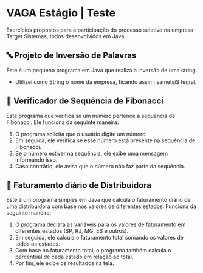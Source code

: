# VAGA Estágio | Teste
Exercícios propostos para a participação do processo seletivo na empresa Target Sistemas, todos desenvolvidos em Java.

## 🔤 Projeto de Inversão de Palavras
Este é um pequeno programa em Java que realiza a inversão de uma string. 
- Utilizei como String o nome da empresa, ficando assim: sametsiS tegrat

## 🧮 Verificador de Sequência de Fibonacci
Este programa que verifica se um número pertence à sequência de Fibonacci. Ele funciona da seguinte maneira:
1. O programa solicita que o usuário digite um número.
2. Em seguida, ele verifica se esse número está presente na sequência de Fibonacci.
3. Se o número estiver na sequência, ele exibe uma mensagem informando isso.
4. Caso contrário, ele avisa que o número não faz parte da sequência.

## 💸 Faturamento diário de Distribuidora
Este é um programa simples em Java que calcula o faturamento diário de uma distribuidora com base nos valores de diferentes estados. Funciona da seguinte maneira:
1. O programa declara as variáveis para os valores de faturamento em diferentes estados (SP, RJ, MG, ES e outros).
2. Em seguida, ele calcula o faturamento total somando os valores de todos os estados.
3. Com base no faturamento total, o programa também calcula o percentual de cada estado em relação ao total.
5. Por fim, ele exibe os resultados na tela.
